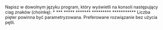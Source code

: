 Napisz w dowolnym języku program, który wyświetli na konsoli następujący ciag znaków (choinkę):
            *
           ***
          *****
         *******
        *********
       ***********
Liczba pięter powinna być parametryzowana. Preferowane rozwiązanie bez użycia pętli. 